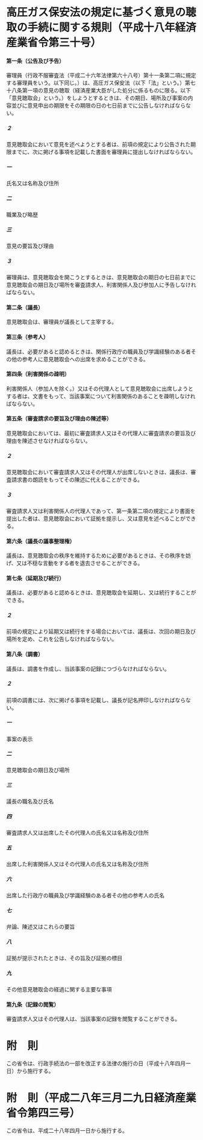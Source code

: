 # 高圧ガス保安法の規定に基づく意見の聴取の手続に関する規則（平成十八年経済産業省令第三十号）
#### 第一条（公告及び予告）
審理員（行政不服審査法（平成二十六年法律第六十八号）第十一条第二項に規定する審理員をいう。以下同じ。）は、高圧ガス保安法（以下「法」という。）第七十八条第一項の意見の聴取（経済産業大臣がした処分に係るものに限る。以下「意見聴取会」という。）をしようとするときは、その期日、場所及び事案の内容並びに意見申出の期限をその期限の日の七日前までに公告しなければならない。
##### ２
意見聴取会において意見を述べようとする者は、前項の規定により公告された期限までに、次に掲げる事項を記載した書面を審理員に提出しなければならない。
##### 一
氏名又は名称及び住所
##### 二
職業及び略歴
##### 三
意見の要旨及び理由
##### ３
審理員は、意見聴取会を開こうとするときは、意見聴取会の期日の七日前までに意見聴取会の期日及び場所を審査請求人、利害関係人及び参加人に予告しなければならない。
#### 第二条（議長）
意見聴取会は、審理員が議長として主宰する。
#### 第三条（参考人）
議長は、必要があると認めるときは、関係行政庁の職員及び学識経験のある者その他の参考人に意見聴取会への出席を求めることができる。
#### 第四条（利害関係の疎明）
利害関係人（参加人を除く。）又はその代理人として意見聴取会に出席しようとする者は、文書をもって、当該事案について利害関係のあることを疎明しなければならない。
#### 第五条（審査請求の要旨及び理由の陳述等）
意見聴取会においては、最初に審査請求人又はその代理人に審査請求の要旨及び理由を陳述させなければならない。
##### ２
意見聴取会において審査請求人又はその代理人が出席しないときは、議長は、審査請求書の朗読をもってその陳述に代えることができる。
##### ３
審査請求人又は利害関係人の代理人であって、第一条第二項の規定により書面を提出した者は、意見聴取会において証拠を提示し、又は意見を述べることができる。
#### 第六条（議長の議事整理権）
議長は、意見聴取会の秩序を維持するために必要があるときは、その秩序を妨げ、又は不穏な言動をする者を退去させることができる。
#### 第七条（延期及び続行）
議長は、必要があると認めるときは、意見聴取会を延期し、又は続行することができる。
##### ２
前項の規定により延期又は続行をする場合においては、議長は、次回の期日及び場所を定め、これを公告しなければならない。
#### 第八条（調書）
議長は、調書を作成し、当該事案の記録につづらなければならない。
##### ２
前項の調書には、次に掲げる事項を記載し、議長が記名押印しなければならない。
##### 一
事案の表示
##### 二
意見聴取会の期日及び場所
##### 三
議長の職名及び氏名
##### 四
審査請求人又は出席したその代理人の氏名又は名称及び住所
##### 五
出席した利害関係人又はその代理人の氏名又は名称及び住所
##### 六
出席した行政庁の職員及び学識経験のある者その他の参考人の氏名
##### 七
弁論、陳述又はこれらの要旨
##### 八
証拠が提示されたときは、その旨及び証拠の標目
##### 九
その他意見聴取会の経過に関する主要な事項
#### 第九条（記録の閲覧）
審査請求人又はその代理人は、当該事案の記録を閲覧することができる。
# 附　則
この省令は、行政手続法の一部を改正する法律の施行の日（平成十八年四月一日）から施行する。
# 附　則（平成二八年三月二九日経済産業省令第四三号）
この省令は、平成二十八年四月一日から施行する。
